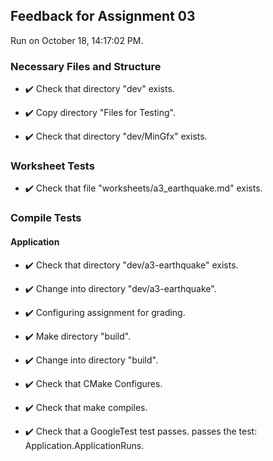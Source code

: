 ## Feedback for Assignment 03

Run on October 18, 14:17:02 PM.


### Necessary Files and Structure

+ :heavy_check_mark:  Check that directory "dev" exists.

+ :heavy_check_mark:  Copy directory "Files for Testing".



+ :heavy_check_mark:  Check that directory "dev/MinGfx" exists.


### Worksheet Tests

+ :heavy_check_mark:  Check that file "worksheets/a3_earthquake.md" exists.


### Compile Tests


#### Application

+ :heavy_check_mark:  Check that directory "dev/a3-earthquake" exists.

+ :heavy_check_mark:  Change into directory "dev/a3-earthquake".

+ :heavy_check_mark:  Configuring assignment for grading.



+ :heavy_check_mark:  Make directory "build".

+ :heavy_check_mark:  Change into directory "build".

+ :heavy_check_mark:  Check that CMake Configures.

+ :heavy_check_mark:  Check that make compiles.



+ :heavy_check_mark:  Check that a GoogleTest test passes.
    passes the test: Application.ApplicationRuns.



